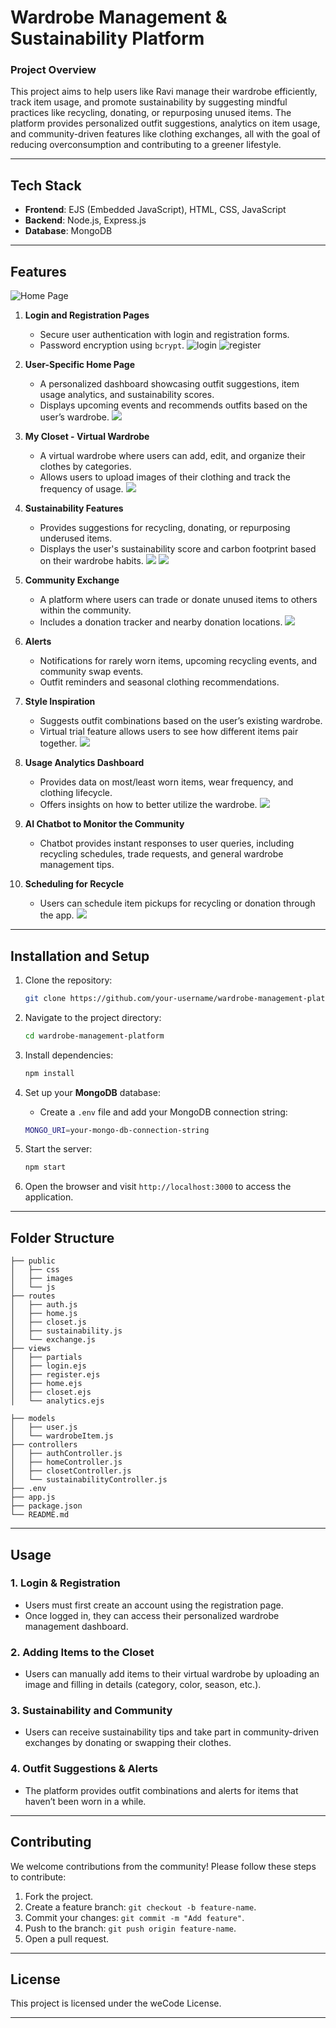 # Wardrobe Management & Sustainability Platform

### **Project Overview**

This project aims to help users like Ravi manage their wardrobe efficiently, track item usage, and promote sustainability by suggesting mindful practices like recycling, donating, or repurposing unused items. The platform provides personalized outfit suggestions, analytics on item usage, and community-driven features like clothing exchanges, all with the goal of reducing overconsumption and contributing to a greener lifestyle.

---

## **Tech Stack**

- **Frontend**: EJS (Embedded JavaScript), HTML, CSS, JavaScript
- **Backend**: Node.js, Express.js
- **Database**: MongoDB

---

## **Features**

![Home Page](https://github.com/prajwaldp223/photos/blob/main/home.jpg?raw=true)

1. **Login and Registration Pages**
   - Secure user authentication with login and registration forms.
   - Password encryption using `bcrypt`.
![login](https://github.com/prajwaldp223/photos/blob/main/register.jpg?raw=true)
![register](https://github.com/prajwaldp223/photos/blob/main/signin.jpg?raw=true)
   
2. **User-Specific Home Page**
   - A personalized dashboard showcasing outfit suggestions, item usage analytics, and sustainability scores.
   - Displays upcoming events and recommends outfits based on the user’s wardrobe.
![](https://github.com/prajwaldp223/photos/blob/main/WhatsApp%20Image%202024-09-29%20at%2010.13.07_35cbc08e.jpg?raw=true)

3. **My Closet - Virtual Wardrobe**
   - A virtual wardrobe where users can add, edit, and organize their clothes by categories.
   - Allows users to upload images of their clothing and track the frequency of usage.
![](https://github.com/prajwaldp223/photos/blob/main/closet.jpg?raw=true)
4. **Sustainability Features**
   - Provides suggestions for recycling, donating, or repurposing underused items.
   - Displays the user's sustainability score and carbon footprint based on their wardrobe habits.
![](https://github.com/prajwaldp223/photos/blob/main/recycle.jpg?raw=true)
![](https://github.com/prajwaldp223/photos/blob/main/pickup.jpg?raw=true)
5. **Community Exchange**
   - A platform where users can trade or donate unused items to others within the community.
   - Includes a donation tracker and nearby donation locations.
![](https://github.com/prajwaldp223/photos/blob/main/community.jpg?raw=true)

6. **Alerts**
   - Notifications for rarely worn items, upcoming recycling events, and community swap events.
   - Outfit reminders and seasonal clothing recommendations.

7. **Style Inspiration**
   - Suggests outfit combinations based on the user’s existing wardrobe.
   - Virtual trial feature allows users to see how different items pair together.
![](https://github.com/prajwaldp223/photos/blob/main/random%20cloths.jpg?raw=true)
   
8. **Usage Analytics Dashboard**
   - Provides data on most/least worn items, wear frequency, and clothing lifecycle.
   - Offers insights on how to better utilize the wardrobe.
![](https://github.com/prajwaldp223/photos/blob/main/stats.jpg?raw=true)

9. **AI Chatbot to Monitor the Community**
   - Chatbot provides instant responses to user queries, including recycling schedules, trade requests, and general wardrobe management tips.

10. **Scheduling for Recycle**
    - Users can schedule item pickups for recycling or donation through the app.
![](https://github.com/prajwaldp223/photos/blob/main/pickup.jpg?raw=true)
---

## **Installation and Setup**

1. Clone the repository:
    ```bash
    git clone https://github.com/your-username/wardrobe-management-platform.git
    ```

2. Navigate to the project directory:
    ```bash
    cd wardrobe-management-platform
    ```

3. Install dependencies:
    ```bash
    npm install
    ```

4. Set up your **MongoDB** database:
    - Create a `.env` file and add your MongoDB connection string:
    ```bash
    MONGO_URI=your-mongo-db-connection-string
    ```

5. Start the server:
    ```bash
    npm start
    ```

6. Open the browser and visit `http://localhost:3000` to access the application.

---

## **Folder Structure**

```
├── public
│   ├── css
│   ├── images
│   └── js
├── routes
│   ├── auth.js
│   ├── home.js
│   ├── closet.js
│   ├── sustainability.js
│   └── exchange.js
├── views
│   ├── partials
│   ├── login.ejs
│   ├── register.ejs
│   ├── home.ejs
│   ├── closet.ejs
│   └── analytics.ejs

├── models
│   ├── user.js
│   └── wardrobeItem.js
├── controllers
│   ├── authController.js
│   ├── homeController.js
│   ├── closetController.js
│   └── sustainabilityController.js
├── .env
├── app.js
├── package.json
└── README.md
```

---

## **Usage**

### 1. **Login & Registration**
   - Users must first create an account using the registration page.
   - Once logged in, they can access their personalized wardrobe management dashboard.

### 2. **Adding Items to the Closet**
   - Users can manually add items to their virtual wardrobe by uploading an image and filling in details (category, color, season, etc.).

### 3. **Sustainability and Community**
   - Users can receive sustainability tips and take part in community-driven exchanges by donating or swapping their clothes.

### 4. **Outfit Suggestions & Alerts**
   - The platform provides outfit combinations and alerts for items that haven’t been worn in a while.

---

## **Contributing**

We welcome contributions from the community! Please follow these steps to contribute:

1. Fork the project.
2. Create a feature branch: `git checkout -b feature-name`.
3. Commit your changes: `git commit -m "Add feature"`.
4. Push to the branch: `git push origin feature-name`.
5. Open a pull request.

---

## **License**

This project is licensed under the weCode License.

---


